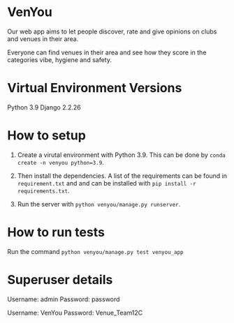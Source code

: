 # VenYou

Our web app aims to let people discover, rate and give opinions on clubs and venues in their area.

Everyone can find venues in their area and see how they score in the categories vibe, hygiene and safety.


# Virtual Environment Versions

Python 3.9
Django 2.2.26

# How to setup

1. Create a virutal environment with Python 3.9. This can be done by `conda create -n venyou python=3.9`.

2. Then install the dependencies. A list of the requirements can be found in `requirement.txt` and and can be installed with `pip install -r requirements.txt`.

3. Run the server with `python venyou/manage.py runserver`.

# How to run tests

Run the command `python venyou/manage.py test venyou_app`

# Superuser details

Username: admin
Password: password

Username: VenYou
Password: Venue_Team12C